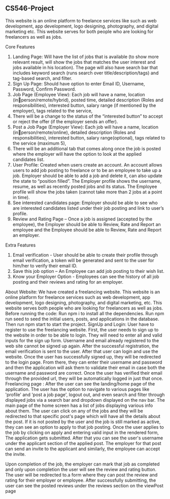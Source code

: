 ## CS546-Project


This website is an online platform to freelance services like such as web 
development, app development, logo designing, photography, and digital 
marketing etc. This website serves for both people who are looking for 
freelancers as well as jobs.

Core Features
1. Landing Page: Will have the list of jobs that is available (to show more 
relevant result, will show the jobs that matches the user interest and jobs
available in his location). The page will also have search bar that includes 
keyword search (runs search over title/description/tags) and tag-based 
search, and filter.
2. Sign Up Page: Should have option to enter Email ID, Username, Password, 
Confirm Password.
3. Job Page (Employee View): Each job will have a name, location (inperson/remote/hybrid), posted time, detailed description (Roles and 
responsibilities), interested button, salary range (if mentioned by the 
employer), tags related to the service, 
4. There will be a change to the status of the “interested button” to accept 
or reject the offer (if the employer sends an offer). 
5. Post a Job Page (Employer View): Each job will have a name, location (inperson/remote/online), detailed description (Roles and responsibilities),
interested button, salary range(optional), tags related to the service
(maximum 5), 
6. There will be an additional tab that comes along once the job is posted 
where the employer will have the option to look at the applied candidates 
list.
7. User Profile: Created when users create an account. An account allows 
users to add job posting to freelance or to be an employee to take up a 
job. Employer should be able to add a job and delete it, can also update
the state to “position filled”. The Employer profile shows the username, 
resume, as well as recently posted jobs and its status. The Employee 
profile will show the jobs taken (cannot take more than 2 jobs at a point 
in time).
8. See interested candidates page: Employer should be able to see who are 
interested candidates listed under their job posting and link to user’s 
profile.
9. Review and Rating Page – Once a job is assigned (accepted by the 
employee), the Employer should be able to Review, Rate and Report an 
employee and the Employee should be able to Review, Rate and Report 
an employer.

Extra Features
1. Email verification - User should be able to create their profile through 
email verification, a token will be generated and sent to the user for 
him/her to verify their email ID. 
2. Save this job option – An Employee can add job posting to their wish list.
3. Know your Employer Option - Employees can see the history of all job 
posting and their reviews and rating for an employer.

About Website:
We have created a freelancing website. This website is an online platform for freelance services such as web development, app development, logo designing, photography, and digital marketing, etc. This website serves both people who are looking for freelancers as well as jobs.
Before running the code:
Run npm i to install all the dependencies.
Run npm run seed to seed the initial users, posts, and applications in the database.
Then run npm start to start the project.
SignUp and Login:
User have to register to use the freelancing website.
First, the user needs to sign up to the website in order to be able to login. They will need to enter all and valid inputs for the sign up form. Username and email already registered to the web site cannot be signed up again.
After the successful registration, the email verification is sent to the user. After that user can login and use the website.
Once the user has successfully signed up, they will be redirected to the login page. From there, they can enter their username and password and then the application will ask them to validate their email in case both the username and password are correct.
Once the user has verified their email through the provided url, they will be automatically logged in just that once.
Freelancing page :
After the user can see the landing/home page of the application. The user has the option to navigate to various pages like 'profile' and 'post a job page', logout out, and even search and filter through displayed jobs via a search bar and dropdown displayed on the nav bar. The main page of the home screen has a list of jobs displaying various info about them.
The user can click on any of the jobs and they will be redirected to that specific post's page which will have all the details about the post. If it is not posted by the user and the job is still marked as active, they can see an option to apply to that job posting. Once the user applies to the job by clicking on apply and entering valid input in the rendered form, The application gets submitted.
After that you can see the user's username under the applicant section of the applied post.
The employer for that post can send an invite to the applicant and similarly, the employee can accept the invite.

Upon completion of the job, the employer can mark that job as completed and only upon completion the user will see the review and rating button. The user will be redirected to.a form where they can post the review and rating for their employer or employee.
After successfully submitting, the user can see the posted reviews under the reviews section on the viewPost page

